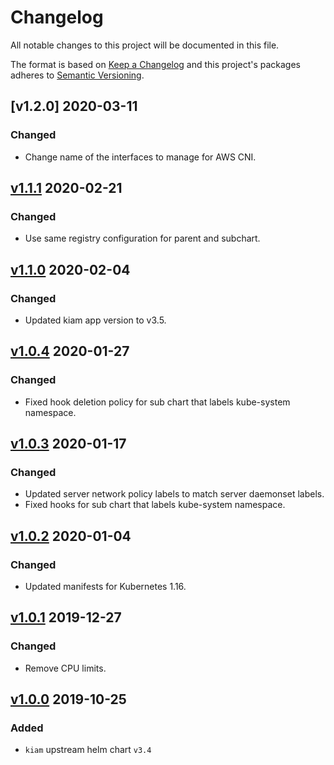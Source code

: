 # Changelog

All notable changes to this project will be documented in this file.

The format is based on [Keep a Changelog](http://keepachangelog.com/en/1.0.0/)
and this project's packages adheres to [Semantic Versioning](http://semver.org/spec/v2.0.0.html).

## [v1.2.0] 2020-03-11

### Changed

- Change name of the interfaces to manage for AWS CNI.


## [v1.1.1] 2020-02-21

### Changed

- Use same registry configuration for parent and subchart.

## [v1.1.0] 2020-02-04

### Changed

- Updated kiam app version to v3.5.

## [v1.0.4] 2020-01-27

### Changed

- Fixed hook deletion policy for sub chart that labels kube-system namespace.

## [v1.0.3] 2020-01-17

### Changed

- Updated server network policy labels to match server daemonset labels.
- Fixed hooks for sub chart that labels kube-system namespace.  

## [v1.0.2] 2020-01-04

### Changed

- Updated manifests for Kubernetes 1.16.

## [v1.0.1] 2019-12-27

### Changed

- Remove CPU limits.

## [v1.0.0] 2019-10-25

### Added

- `kiam` upstream helm chart `v3.4`

[v1.1.1]: https://github.com/giantswarm/kiam-app/releases/tag/v1.1.1
[v1.1.0]: https://github.com/giantswarm/kiam-app/releases/tag/v1.1.0
[v1.0.4]: https://github.com/giantswarm/kiam-app/releases/tag/v1.0.4
[v1.0.3]: https://github.com/giantswarm/kiam-app/releases/tag/v1.0.3
[v1.0.2]: https://github.com/giantswarm/kiam-app/releases/tag/v1.0.2
[v1.0.1]: https://github.com/giantswarm/kiam-app/releases/tag/v1.0.1
[v1.0.0]: https://github.com/giantswarm/kiam-app/releases/tag/v1.0.0
